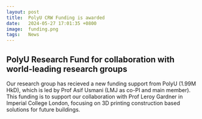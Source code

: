 ```yaml
---
layout: post
title:  PolyU CRW Funding is awarded
date:   2024-05-27 17:01:35 +0800
image:  funding.png
tags:   News
---
```

## PolyU Research Fund for collaboration with world-leading research groups
Our research group has recieved a new funding support from PolyU (1.99M HkD), which is led by Prof Asif Usmani (LMJ as co-PI and main member). This funding is to support our collaboration with Prof Leroy Gardner in Imperial College London, focusing on 3D printing construction based solutions for future buildings.